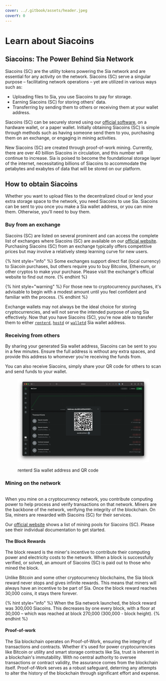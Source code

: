 ```yaml
---
cover: ../.gitbook/assets/header.jpeg
coverY: 0
---
```


# Learn about Siacoins

## Siacoins: The Power Behind Sia Network

Siacoins (SC) are the utility tokens powering the Sia network and are essential for any activity on the network. Siacoins (SC) serve a singular purpose – facilitating network operations – yet are utilized in various ways such as:

* Uploading files to Sia, you use Siacoins to pay for storage.
* Earning Siacoins (SC) for storing others' data.
* Transferring by sending them to others or receiving them at your wallet address.

Siacoins (SC)  can be securely stored using our [official software](https://sia.tech/software/walletd), on a hardware wallet, or a paper wallet. Initially obtaining Siacoins (SC) is simple through methods such as having someone send them to you,  purchasing them on an exchange, or engaging in mining activities.

New Siacoins (SC) are created through proof-of-work mining. Currently, there are over 40 billion Siacoins in circulation, and this number will continue to increase. Sia is poised to become the foundational storage layer of the internet, necessitating billions of Siacoins to accommodate the petabytes and exabytes of data that will be stored on our platform.

## How to obtain Siacoins

Whether you want to upload files to the decentralized cloud or lend your extra storage space to the network, you need Siacoins to use Sia. Siacoins can be sent to you once you make a Sia wallet address, or you can mine them. Otherwise, you’ll need to buy them.

### Buy from an exchange

Siacoins (SC) are listed on several prominent and can access the complete list of exchanges where Siacoins (SC) are available on our [official website](https://sia.tech/community-ecosystem?software=exchanges#software). Purchasing Siacoins (SC) from an exchange typically offers competitive prices but may involve a relatively steep learning curve for new users.

{% hint style="info" %}
Some exchanges support direct fiat (local currency) to Siacoin purchases, but others require you to buy Bitcoins, Ethereum, or other cryptos to make your purchase. Please visit the exchange's official website to find out more.
{% endhint %}

{% hint style="warning" %}
For those new to cryptocurrency purchases, it's advisable to begin with a modest amount until you feel confident and familiar with the process.
{% endhint %}

Exchange wallets may not always be the ideal choice for storing cryptocurrencies, and will not serve the intended purpose of using Sia effectively. Now that you have Siacoins (SC), you're now able to transfer them to either [`renterd`](../renting/transferring-siacoins.md), [`hostd`](../hosting/transferring-siacoins.md) or [`walletd`](../wallet/transferring-siacoins.md) Sia wallet address.&#x20;

### Receiving from others

By sharing your generated Sia wallet address, Siacoins can be sent to you in a few minutes. Ensure the full address is without any extra spaces, and provide this address to whomever you're receiving the funds from.

You can also receive Siacoins, simply share your QR code for others to scan and send funds to your wallet.

<figure><img src="../.gitbook/assets/renterd_14.png" alt=""><figcaption><p>renterd Sia wallet address and QR code</p></figcaption></figure>

### Mining on the network

\
When you mine on a cryptocurrency network, you contribute computing power to help process and verify transactions on that network. Miners are the backbone of the network, verifying the integrity of the blockchain. On Sia, miners are rewarded with Siacoins (SC) for their services.

Our [official website](https://sia.tech/community-ecosystem?software=mining\_pools) shows a list of mining pools for Siacoins (SC). Please see their individual documentation to get started.

#### The Block Rewards

The block reward is the miner's incentive to contribute their computing power and electricity costs to the network. When a block is successfully verified, or solved, an amount of Siacoins (SC) is paid out to those who mined the block.

Unlike Bitcoin and some other cryptocurrency blockchains, the Sia block reward never stops and gives infinite rewards. This means that miners will always have an incentive to be part of Sia. Once the block reward reaches 30,000 coins, it stays there forever.

{% hint style="info" %}
When the Sia network launched, the block reward was 300,000 Siacoins. This decreases by one every block, with a floor at 30,000 – which was reached at block 270,000 (300,000 - block height).
{% endhint %}

#### Proof-of-work

The Sia blockchain operates on Proof-of-Work, ensuring the integrity of transactions and contracts. Whether it's used for power cryptocurrencies like Bitcoin or utility and smart storage contracts like Sia, trust is inherent in a blockchain's immutability. With no central authority to oversee transactions or contract validity, the assurance comes from the blockchain itself. Proof-of-Work serves as a robust safeguard, deterring any attempts to alter the history of the blockchain through significant effort and expense.



